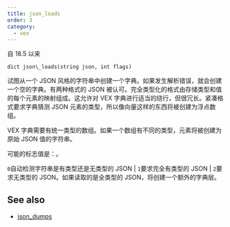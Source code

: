 ```yaml
---
title: json_loads
order: 3
category:
  - vex
---
```


自 18.5 以来

`dict json\_loads(string json, int flags)`

试图从一个 JSON 风格的字符串中创建一个字典。如果发生解析错误，就会创建一个空的字典。有两种格式的 JSON 被认可。完全类型化的格式由存储类型和值的每个元素的映射组成。这允许对 VEX 字典进行适当的绕行，但很冗长。紧凑格式要求字典猜测 JSON 元素的类型，所以像向量这样的东西将被创建为浮点数组。

VEX 字典需要有统一类型的数组。如果一个数组有不同的类型，元素将被创建为原始 JSON 值的字符串。

可能的标志值是：。

`0`自动检测字符串是有类型还是无类型的 JSON | `1`要求完全有类型的 JSON | `2`要求无类型的 JSON。如果读取的是全类型的 JSON，将创建一个额外的字典层。

## See also

- [json_dumps](json_dumps.html)
